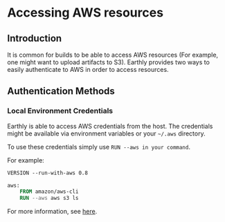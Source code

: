 # Accessing AWS resources

## Introduction

It is common for builds to be able to access AWS resources (For example, one might want to upload artifacts to S3).
Earthly provides two ways to easily authenticate to AWS in order to access resources.

## Authentication Methods

### Local Environment Credentials

Earthly is able to access AWS credentials from the host.
The credentials might be available via environment variables or your `~/.aws` directory.

To use these credentials simply use `RUN --aws in your command`.

For example:
```dockerfile
VERSION --run-with-aws 0.8

aws:
    FROM amazon/aws-cli
    RUN --aws aws s3 ls
```

For more information, see [here](../../earthfile/earthfile.md#--aws-experimental).
